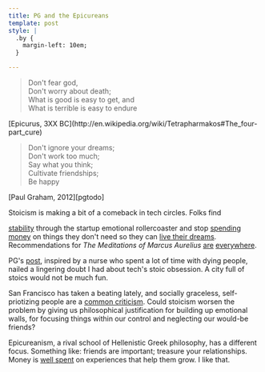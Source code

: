 ```yaml
---
title: PG and the Epicureans
template: post
style: |
  .by {
    margin-left: 10em;
  }

---
```


> Don't fear god, <br/>
Don't worry about death; <br/>
What is good is easy to get, and <br/>
What is terrible is easy to endure

<p class="by">[Epicurus, 3XX BC](http://en.wikipedia.org/wiki/Tetrapharmakos#The_four-part_cure)</p>

> Don't ignore your dreams; <br/>
Don't work too much; <br/>
Say what you think; <br/>
Cultivate friendships; <br/>
Be happy

  <p class="by">[Paul Graham, 2012][pgtodo]</p>

Stoicism is making a bit of a comeback in tech circles.  Folks find
<!-- more -->
[stability][startup] through the startup emotional rollercoaster and stop [spending money][money] on things they don't need so they can [live their dreams][dreams].  Recommendations for *The Meditations of Marcus Aurelius* [are][rec1] [everywhere][rec2].

PG's [post][pgtodo], inspired by a nurse who spent a lot of time with dying people, nailed a lingering doubt I had about tech's stoic obsession.  A city full of stoics would not be much fun.

San Francisco has taken a beating lately, and socially graceless, self-priotizing people are a [common criticism][graces].  Could stoicism worsen the problem by giving us philosophical justification for building up emotional walls, for focusing things within our control and neglecting our would-be friends?

Epicureanism, a rival school of Hellenistic Greek philosophy, has a different focus.  Something like:  friends are important;  treasure your relationships.  Money is [well spent](http://www.newrepublic.com/article/114031/money-happiness-and-new-science-smarter-spending) on experiences that help them grow.  I like that.

[pgtodo]: http://www.paulgraham.com/todo.html
[regrets]: http://www.inspirationandchai.com/Regrets-of-the-Dying.html

[dreams]: http://earlyretirementextreme.com/manifesto.html
[startup]: http://www.fourhourworkweek.com/blog/2009/04/13/stoicism-101-a-practical-guide-for-entrepreneurs/
[money]: http://www.mrmoneymustache.com/2011/10/02/what-is-stoicism-and-how-can-it-turn-your-life-to-solid-gold/
[graces]: http://whysfreallyisthatbad.com/postlude/
[rec1]: https://news.ycombinator.com/item?id=5160713
[rec2]: http://www.ryanholiday.net/reading-list/
[deathletter]: http://en.wikipedia.org/wiki/Epicurus#cite_note-5



